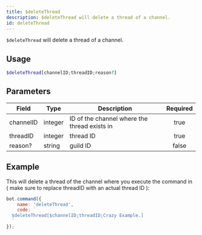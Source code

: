 ```yaml
---
title: $deleteThread
description: $deleteThread will delete a thread of a channel.
id: deleteThread
---
```


`$deleteThread` will delete a thread of a channel.

## Usage

```php
$deleteThread[channelID;threadID;reason?]
```

## Parameters

| Field     | Type    | Description                                  | Required |
|-----------|---------|----------------------------------------------|:--------:|
| channelID | integer | ID of the channel where the thread exists in |   true   |
| threadID  | integer | thread ID                                    |   true   |
| reason?   | string  | guild ID                                     |  false   |

## Example

This will delete a thread of the channel where you execute the command in ( make sure to replace threadID with an actual
thread ID ):

```javascript
bot.command({
    name: 'deleteThread',
    code: `
  $deleteThread[$channelID;threadID;Crazy Example.]
  `
});
```